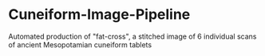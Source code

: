 # Cuneiform-Image-Pipeline
Automated production of "fat-cross", a stitched image of 6 individual scans of ancient Mesopotamian cuneiform tablets
